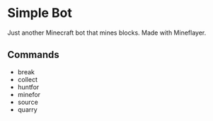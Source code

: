 # Simple Bot
Just another Minecraft bot that mines blocks.
Made with Mineflayer.

## Commands
- break
- collect
- huntfor
- minefor
- source
- quarry
